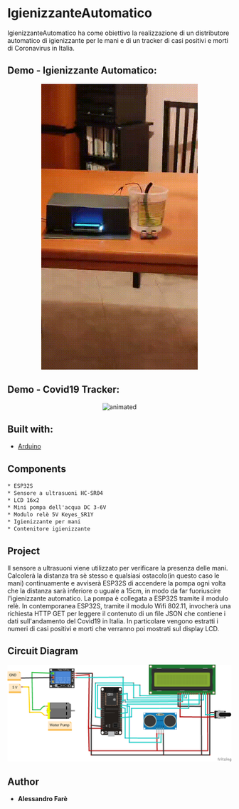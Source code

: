 # IgienizzanteAutomatico

IgienizzanteAutomatico ha come obiettivo la realizzazione di un distributore automatico di igienizzante per le mani e di un tracker di casi positivi e morti di Coronavirus in Italia.

## Demo - Igienizzante Automatico:

<p align="center">
  <img src="IgienizzanteAutomaticoDemo.gif" alt="animated" />
</p>

## Demo - Covid19 Tracker:

<p align="center">
  <img src="Covid19TrackerDemo.gif" alt="animated" />
</p>

## Built with:

* [Arduino](https://www.arduino.cc/)
  
## Components

```
* ESP32S
* Sensore a ultrasuoni HC-SR04
* LCD 16x2
* Mini pompa dell'acqua DC 3-6V
* Modulo relè 5V Keyes_SR1Y
* Igienizzante per mani
* Contenitore igienizzante
```

## Project

Il sensore a ultrasuoni viene utilizzato per verificare la presenza delle mani. 
Calcolerà la distanza tra sè stesso e qualsiasi ostacolo(in questo caso le mani) continuamente e avviserà ESP32S di accendere la pompa ogni volta che la distanza sarà inferiore o uguale a 15cm, in modo da far fuoriuscire l'igienizzante automatico.
La pompa è collegata a ESP32S tramite il modulo relè.
In contemporanea ESP32S, tramite il modulo Wifi 802.11, invocherà una richiesta HTTP GET per leggere il contenuto di un file JSON che contiene i dati sull'andamento del Covid19 in Italia. In particolare vengono estratti i numeri di casi positivi e morti che verranno poi mostrati sul display LCD.

## Circuit Diagram

<img width="650" src="images/IgienizzanteAutomatico-Circuit Diagram.png">

## Author

* **Alessandro Farè**
